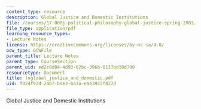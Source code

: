 ```yaml
---
content_type: resource
description: Global Justice and Domestic Institutions
file: /courses/17-000j-political-philosophy-global-justice-spring-2003/f024f97d24b7bde2ba7aeae3922f422d_lnglobal_justice_and_domestic.pdf
file_type: application/pdf
learning_resource_types:
- Lecture Notes
license: https://creativecommons.org/licenses/by-nc-sa/4.0/
ocw_type: OCWFile
parent_title: Lecture Notes
parent_type: CourseSection
parent_uid: ed2c0d04-4d93-02bc-396b-0137bd10d700
resourcetype: Document
title: lnglobal_justice_and_domestic.pdf
uid: f024f97d-24b7-bde2-ba7a-eae3922f422d
---
```

Global Justice and Domestic Institutions
